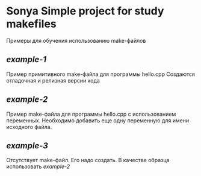 Sonya
Simple project for study makefiles
=====================

Примеры для обучения использованию make-файлов

_example-1_
---------------

Пример примитивного make-файла для программы hello.cpp
Создаются отладочная и релизная версии кода

_example-2_
---------------

Пример make-файла для программы hello.cpp с использованием переменных. 
Необходимо добавить еще одну переменную для имени исходного файла.

_example-3_
---------------

Отсутствует make-файл. Его надо создать. В качестве образца использовать _example-2_



